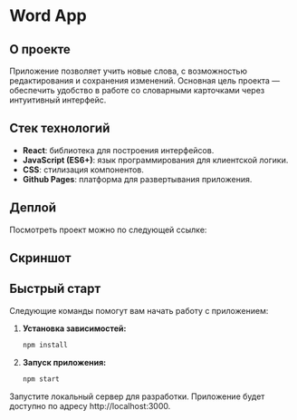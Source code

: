 # Word App

## О проекте

Приложение позволяет учить новые слова, с возможностью редактирования и сохранения изменений. Основная цель проекта — обеспечить удобство в работе со словарными карточками через интуитивный интерфейс.

## Стек технологий

- **React**: библиотека для построения интерфейсов.
- **JavaScript (ES6+)**: язык программирования для клиентской логики.
- **CSS**: стилизация компонентов.
- **Github Pages**: платформа для развертывания приложения.

## Деплой

Посмотреть проект можно по следующей ссылке: 

## Скриншот

## Быстрый старт

Следующие команды помогут вам начать работу с приложением:

1. **Установка зависимостей:**

   ```bash
   npm install

2. **Запуск приложения:**

    ```bash
    npm start

Запустите локальный сервер для разработки. Приложение будет доступно по адресу http://localhost:3000.  
